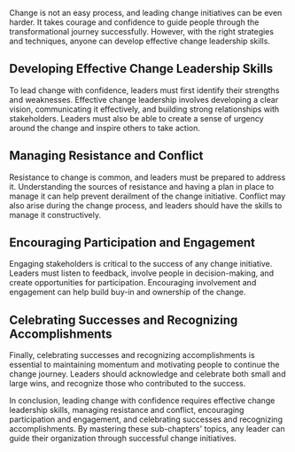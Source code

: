 
Change is not an easy process, and leading change initiatives can be even harder. It takes courage and confidence to guide people through the transformational journey successfully. However, with the right strategies and techniques, anyone can develop effective change leadership skills.

Developing Effective Change Leadership Skills
---------------------------------------------

To lead change with confidence, leaders must first identify their strengths and weaknesses. Effective change leadership involves developing a clear vision, communicating it effectively, and building strong relationships with stakeholders. Leaders must also be able to create a sense of urgency around the change and inspire others to take action.

Managing Resistance and Conflict
--------------------------------

Resistance to change is common, and leaders must be prepared to address it. Understanding the sources of resistance and having a plan in place to manage it can help prevent derailment of the change initiative. Conflict may also arise during the change process, and leaders should have the skills to manage it constructively.

Encouraging Participation and Engagement
----------------------------------------

Engaging stakeholders is critical to the success of any change initiative. Leaders must listen to feedback, involve people in decision-making, and create opportunities for participation. Encouraging involvement and engagement can help build buy-in and ownership of the change.

Celebrating Successes and Recognizing Accomplishments
-----------------------------------------------------

Finally, celebrating successes and recognizing accomplishments is essential to maintaining momentum and motivating people to continue the change journey. Leaders should acknowledge and celebrate both small and large wins, and recognize those who contributed to the success.

In conclusion, leading change with confidence requires effective change leadership skills, managing resistance and conflict, encouraging participation and engagement, and celebrating successes and recognizing accomplishments. By mastering these sub-chapters' topics, any leader can guide their organization through successful change initiatives.
